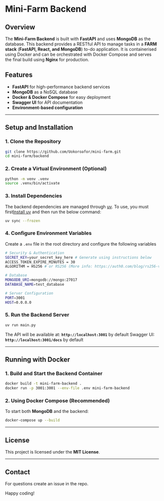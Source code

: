 # Mini-Farm Backend

## Overview
The **Mini-Farm Backend** is built with **FastAPI** and uses **MongoDB** as the database. This backend provides a RESTful API to manage tasks in a **FARM stack** (**FastAPI, React, and MongoDB**) to-do application. It is containerised using Docker and can be orchestrated with Docker Compose and serves the final build using **Nginx** for production.

## Features
- **FastAPI** for high-performance backend services
- **MongoDB** as a NoSQL database
- **Docker & Docker Compose** for easy deployment
- **Swagger UI** for API documentation
- **Environment-based configuration**

---

## Setup and Installation

### 1. Clone the Repository
```sh
git clone https://github.com/Uokoroafor/mini-farm.git
cd mini-farm/backend
```

### 2. Create a Virtual Environment (Optional)
```sh
python -m venv .venv
source .venv/bin/activate
```

### 3. Install Dependencies
The backend dependencies are managed through [uv](https://docs.astral.sh/uv/getting-started/). To use, you must first[Install uv](https://docs.astral.sh/uv/getting-started/installation/) and then run the below command:
```sh
uv sync --frozen
```

### 4. Configure Environment Variables
Create a `.env` file in the root directory and configure the following variables
```sh
# Security & Authentication
SECRET_KEY=your_secret_key_here # Generate using instructions below
ACCESS_TOKEN_EXPIRE_MINUTES = 30
ALGORITHM = HS256 # or RS256 (More info: https://auth0.com/blog/rs256-vs-hs256-whats-the-difference/)

# Database
MONGODB_URI=mongodb://mongo:27017
DATABASE_NAME=test_database

# Server Configuration
PORT=3001
HOST=0.0.0.0
```

### 5. Run the Backend Server
```sh
uv run main.py
```

The API will be available at: **`http://localhost:3001`** by default 
Swagger UI: **`http://localhost:3001/docs`** by default

---
## Running with Docker

### 1. Build and Start the Backend Container
```sh
docker build -t mini-farm-backend .
docker run -p 3001:3001 --env-file .env mini-farm-backend
```

### 2. Using Docker Compose (Recommended)
To start both **MongoDB** and the backend:
```sh
docker-compose up --build
```
---

## License
This project is licensed under the **MIT License**.

---

## Contact
For questions create an issue in the repo.

Happy coding!

